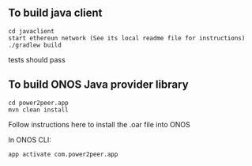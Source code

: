 ## To build java client

    cd javaclient
    start ethereun network (See its local readme file for instructions)
    ./gradlew build 

tests should pass


## To build ONOS Java provider library

    cd power2peer.app
    mvn clean install

Follow instructions here to install the .oar file into ONOS

In ONOS CLI:

    app activate com.power2peer.app



